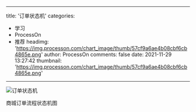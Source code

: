 
---
title: '订单状态机'
categories: 
 - 学习
 - ProcessOn
 - 推荐
headimg: 'https://img.processon.com/chart_image/thumb/57cf9a6ae4b08cbf6cb4865e.png'
author: ProcessOn
comments: false
date: 2021-11-29 13:27:42
thumbnail: 'https://img.processon.com/chart_image/thumb/57cf9a6ae4b08cbf6cb4865e.png'
---

<div>   
<img class="thumb" alt="订单状态机" src="https://img.processon.com/chart_image/thumb/57cf9a6ae4b08cbf6cb4865e.png" referrerpolicy="no-referrer">
<p>商城订单流程状态机图</p>  
</div>
            